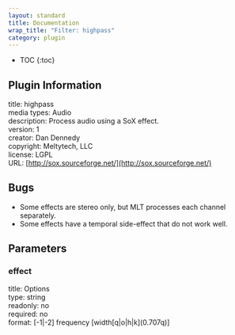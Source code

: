```yaml
---
layout: standard
title: Documentation
wrap_title: "Filter: highpass"
category: plugin
---
```

* TOC
{:toc}

## Plugin Information

title: highpass  
media types:
Audio  
description: Process audio using a SoX effect.  
version: 1  
creator: Dan Dennedy  
copyright: Meltytech, LLC  
license: LGPL  
URL: [http://sox.sourceforge.net/](http://sox.sourceforge.net/)  

## Bugs

* Some effects are stereo only, but MLT processes each channel separately.
* Some effects have a temporal side-effect that do not work well.


## Parameters

### effect

title: Options    
type: string  
readonly: no  
required: no  
format: [-1|-2] frequency [width[q|o|h|k]\(0.707q)]  

